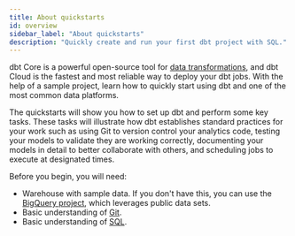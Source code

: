 ```yaml
---
title: About quickstarts
id: overview
sidebar_label: "About quickstarts"
description: "Quickly create and run your first dbt project with SQL."
---
```


dbt Core is a powerful open-source tool for [data transformations](https://www.getdbt.com/analytics-engineering/transformation/), and dbt Cloud is the fastest and most reliable way to deploy your dbt jobs. With the help of a sample project, learn how to quickly start using dbt and one of the most common data platforms. 

The quickstarts will show you how to set up dbt and perform some key tasks. These tasks will illustrate how dbt establishes standard practices for your work such as using Git to version control your analytics code, testing your models to validate they are working correctly, documenting your models in detail to better collaborate with others, and scheduling jobs to execute at designated times.  

Before you begin, you will need:

* Warehouse with sample data. If you don't have this, you can use the [BigQuery project](/docs/quickstarts/dbt-cloud/bigquery), which leverages public data sets.
* Basic understanding of [Git](https://git-scm.com/doc).
* Basic understanding of [SQL](https://www.sqltutorial.org/).


<div className="grid--2-col">

<Card
    title="Quickstart for dbt Cloud and BigQuery"
    body="Learn how to connect to BigQuery, build your first dbt models with a sample project, test your models, document your models, and schedule a job run all in one web-based UI."
    link="/docs/quickstarts/dbt-cloud/bigquery"
    icon="bigquery"/>

<Card
    title="Quickstart for dbt Cloud and Databricks"
    body="Learn how to connect to Databricks, build your first dbt models with a sample project, test your models, document your models, and schedule a job run all in one web-based UI."
    link="/docs/quickstarts/dbt-cloud/databricks"
    icon="databricks"/>

<Card
    title="Quickstart for dbt Cloud and Redshift"
    body="Learn how to connect to Redshift, build your first dbt models with a sample project, test your models, document your models, and schedule a job run all in one web-based UI."
    link="/docs/quickstarts/dbt-cloud/redshift"
    icon="redshift"/>

<Card
    title="Quickstart for dbt Cloud and Snowflake"
    body="Learn how to connect to Snowflake, build your first dbt models with a sample project, test your models, document your models, and schedule a job run all in one web-based UI."
    link="/docs/quickstarts/dbt-cloud/snowflake"
    icon="snowflake"/>

<Card
    title="Quickstart for dbt Core using GitHub Codespaces"
    body="Learn how to quickly start running dbt commands in a GitHub codespace development environment with just a few clicks."
    link="/docs/quickstarts/dbt-core/codespace"
    icon="github-codespace"/>

<Card
    title="Quickstart for dbt Core from a manual install"
    body="When you use dbt Core to work with dbt, you will be editing files locally using a code editor, and running projects using a command line interface."
    link="/docs/quickstarts/dbt-core/manual-install"
    icon="command-line"/>

</div>

